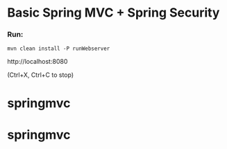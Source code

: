 # Basic Spring MVC + Spring Security

### Run:

```
mvn clean install -P runWebserver
```

http://localhost:8080

(Ctrl+X, Ctrl+C to stop)
# springmvc
# springmvc
